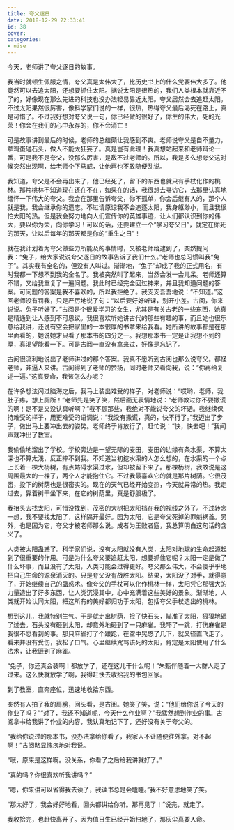 ```yaml
---
title: 夸父逐日
date: 2018-12-29 22:33:41
id: 38
cover: 
categories:
- nise
---
```


 今天，老师讲了夸父逐日的故事。

 我当时就顿生佩服之情，夸父真是太伟大了，比历史书上的什么党要伟大多了。他竟然可以去追太阳，还想要抓住太阳。据说太阳是很热的，我们人类根本就靠近不了的，好像现在那么先进的科技也没办法轻易靠近太阳。夸父居然会去追赶太阳。不过太阳果然很厉害，像科学家们说的一样，很热，热得夸父最后渴死在路上，真是可惜了。不过我好想对夸父说一句，你已经做的很好了，你生的伟大，死的光荣！你会在我们的心中永存的，你不会消亡！

 可是故事讲到最后的时候，老师的总结颇让我感到不爽。老师说夸父是自不量力，拿鸡蛋碰石头，做人不能太狂妄了。真是岂有此理！我真想站起来和老师辩论一番，可是我不是夸父，没那么厉害，是敌不过老师的。所以，我是多么想夸父这时候突然出现啊，给老师个下马威，让他再也不敢随便乱说。

 我知道，夸父是不会再出来了，他已经死了，留下的东西也就只有手杖化作的桃林。那片桃林不知道现在还在不在，如果在的话，我很想去寻访它，去那里认真地缅怀一下伟大的夸父。我会在那里告诉夸父，你不孤单，你会后继有人的，那个人就是我，我会继承你的遗志。不过请原谅我不会追逐太阳，我身躯渺小，而且我很怕太阳的热。但是我会努力地向人们宣传你的英雄事迹，让人们都认识到你的伟大，要以你为荣，向你学习！可以的话，还要建立一个“学习夸父日”，就定在你死的那天，让以后每年的那天都是你的“重生之日”！

 就在我计划着为夸父做些力所能及的事情时，又被老师给逮到了，突然提问我：“兔子，给大家说说夸父逐日的故事告诉了我们什么。”老师也总习惯叫我“兔子”。其实我有全名的，但没有人叫过。渐渐地，“兔子”却成了我的正式用名，有时我都一下想不到我的全名了。我被突然叫了起来，当然会发一会儿呆。老师还算不错，又给我重复了一遍问题。我此时已经完全回过神来，并且我知道问题的答案。可问题的答案是我不喜欢的，所以我拒绝了。我支支吾吾地说：“不知道。”这回老师没有罚我，只是严厉地说了句：“以后要好好听课，别开小差。古阅，你来说说。兔子听好了。”古阅是个很爱学习的女生，尤其是有关古老的一些东西，她真是精通到让人感到不可思议。我很喜欢听她讲古代的那些有趣的事，而且她也很乐意给我讲，还说有空会把家里的一本很厚的书拿来给我看。她所讲的故事都是在那里面看的，她说她才只看了那本书的四分之一。我想那本书一定是让我想不到的厚，真渴望能看一下。可是古阅一直没有拿来过，好像是忘记了。

 古阅很流利地说出了老师讲过的那个答案。我真不愿听到古阅也那么说夸父。都怪老师，非逼人来讲。古阅得到了老师的赞扬，同时老师又看向我，说：“你再给复述一遍。”这真要命，我该怎么办呢？

 在许多想法闪过脑海之后，我马上装出难受的样子，对老师说：“哎哟，老师，我肚子疼，想上厕所！”老师先是笑了笑，然后面无表情地说：“老师教过你不要撒谎的啊！是不是又没认真听啊？”我不顾那些，我绝对不能说夸父的坏话。我继续保持难受的样子，用更难受的语调说：“我没有撒谎，真的，快不行了。”我迈出了步子，做出马上要冲出去的姿势。老师终于肯放行了，赶忙说：“快，快去吧！”我闻声就冲出了教室。

 我偷偷地溜出了学校。学校旁边是一望无际的麦田，麦田的边缘有条水渠，不算太深也不算太浅，反正摔不到我。不知道当初挖水渠的人怎么想的，在水渠的一个点上长着一棵大杨树，有点妨碍水渠过水，但却被留下来了。那棵杨树，我敢说是这周围最大的一棵了，两个人才能抱住它。不过我最喜欢它的就是那片树荫。它很茂密，投下的树荫也是很密实的。现在的天气已经开始变热，今天就异常的热。我走过去，靠着树干坐下来，在它的树荫里，真是舒服极了。

 我抬头去找太阳，可惜没找到，茂密的大树把太阳挡在我的视线之外了。不过转念一想，我不要找太阳了，这样隔开最好。因为太阳，它是夸父死掉的罪魁祸首。另外，也是因为它，夸父才被老师那么说。成者为王败者寇，我总算明白这句话的含义了。

 人类被太阳蛊惑了。科学家们说，没有太阳就没有人类，太阳对地球的生命起源起到了很重要的作用。可是为什么夸父要追赶太阳，想要抓住它呢？太阳一定是做了什么坏事，而且没有了太阳，人类可能会过得更好。夸父那么伟大，不会傻乎乎地把自己生命的源泉消灭的。只是夸父没有战胜太阳。结果，太阳没了对手，就得意了，开始继续自己的蛊惑术。像夸父的手杖可以化作桃林一样，太阳凭它那强大的力量造出了好多东西，让人类沉浸其中，心中充满着这些美好的景象。渐渐地，人类就开始认同太阳，把这所有的美好都归功于太阳，包括夸父手杖造出的桃林。

 想到这儿，我就特别生气。于是就走出树荫，捡了快石头，瞄准了太阳，狠狠地砸了过去。石头没有砸到太阳，却意外地砸到了一只麻雀。我吓了一跳，打伤麻雀是我很不愿看到的事。那只麻雀打了个踉跄，在空中晃悠了几下，就又径直飞走了。看来并没有受伤，我松了口气。心里继续咒骂该死的太阳，肯定是太阳使用了什么法术，让我砸到了麻雀。

 “兔子，你还真会装啊！都放学了，还在这儿干什么呢！”朱甄伴随着一大群人走了过来。这么快就放学了啊，我得赶快去收拾我的书包回家。

 到了教室，直奔座位，迅速地收拾东西。

 突然有人拍了我的肩膀，回头看，是古阅。她笑了笑，说：“他们给你说了今天的作业了吗？”“对了，我还不知道呢，今天什么作业啊？”我猛然想到作业的事。古阅拿书给我讲了作业的内容，我认真地记下了，还好没有关于夸父的。

 “我给你说过的那本书，没办法拿给你看了，我家人不让随便往外拿。对不起啊！”古阅略显愧疚地对我说。

 “哦，原来是这样啊。没关系，你看了之后给我讲就好了。”

 “真的吗？你很喜欢听我讲吗？”

 “嗯，你来讲可以省得我去读了，我读书总是会瞌睡。”我不好意思地笑了笑。

 “那太好了，我会好好地看，回头都讲给你听。那再见了！”说完，就走了。

 我收拾完，也赶快离开了。因为值日生已经开始扫地了，那灰尘真要人命。

